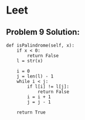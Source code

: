 # Leet
## Problem 9 Solution:

    def isPalindrome(self, x):
        if x < 0:
            return False
        l = str(x)
  
        i = 0
        j = len(l) - 1
        while i < j:
            if l[i] != l[j]:
                return False
            i = i + 1
            j = j - 1
        
        return True
